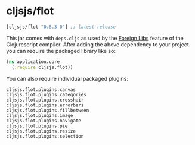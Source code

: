 # cljsjs/flot

[](dependency)
```clojure
[cljsjs/flot "0.8.3-0"] ;; latest release
```
[](/dependency)

This jar comes with `deps.cljs` as used by the [Foreign Libs][flibs] feature
of the Clojurescript compiler. After adding the above dependency to your project
you can require the packaged library like so:

```clojure
(ns application.core
  (:require cljsjs.flot))
```

You can also require individual packaged plugins:

```
cljsjs.flot.plugins.canvas
cljsjs.flot.plugins.categories
cljsjs.flot.plugins.crosshair
cljsjs.flot.plugins.errorbars
cljsjs.flot.plugins.fillbetween
cljsjs.flot.plugins.image
cljsjs.flot.plugins.navigate
cljsjs.flot.plugins.pie
cljsjs.flot.plugins.resize
cljsjs.flot.plugins.selection
```

[flibs]: https://github.com/clojure/clojurescript/wiki/Packaging-Foreign-Dependencies
